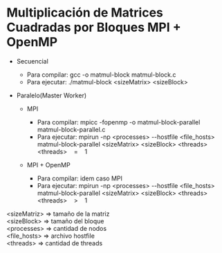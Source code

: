 # Multiplicación de Matrices Cuadradas por Bloques MPI + OpenMP

* Secuencial
  * Para compilar: gcc -o matmul-block matmul-block.c
  * Para ejecutar: ./matmul-block &lt;sizeMatrix&gt; &lt;sizeBlock&gt;
  
* Paralelo(Master Worker)
  * MPI
     * Para compilar: mpicc -fopenmp -o matmul-block-parallel matmul-block-parallel.c
     * Para ejecutar: mpirun -np &lt;processes&gt; --hostfile &lt;file_hosts&gt; matmul-block-parallel &lt;sizeMatrix&gt; &lt;sizeBlock&gt; &lt;threads&gt;
                     <br/>  &lt;threads&gt; &nbsp;&nbsp;  =  &nbsp;&nbsp; 1
  
  * MPI + OpenMP
      * Para compilar: idem caso MPI
      * Para ejecutar: mpirun -np &lt;processes&gt; --hostfile &lt;file_hosts&gt; matmul-block-parallel &lt;sizeMatrix&gt; &lt;sizeBlock&gt; &lt;threads&gt;
                        <br/> &lt;threads&gt; &nbsp;&nbsp; > &nbsp;&nbsp; 1
                    
 
&lt;sizeMatriz&gt; => tamaño de la matriz <br/>
&lt;sizeBlock&gt; => tamaño del bloque <br/>
&lt;processes&gt; => cantidad de nodos <br/>
&lt;file_hosts&gt; => archivo hostfile <br/>
&lt;threads&gt; =>  cantidad de threads <br/>
